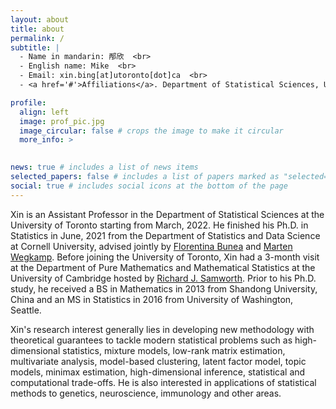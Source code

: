 ```yaml
---
layout: about
title: about
permalink: /
subtitle: | 
  - Name in mandarin: 邴欣  <br>
  - English name: Mike  <br>
  - Email: xin.bing[at]utoronto[dot]ca  <br>
  - <a href='#'>Affiliations</a>. Department of Statistical Sciences, University of Toronto.

profile:
  align: left
  image: prof_pic.jpg
  image_circular: false # crops the image to make it circular
  more_info: >
   

news: true # includes a list of news items
selected_papers: false # includes a list of papers marked as "selected={true}"
social: true # includes social icons at the bottom of the page
---
```

 

Xin is an Assistant Professor in the Department of Statistical Sciences at the University of Toronto starting from March, 2022. He finished his Ph.D. in Statistics in June, 2021 from the Department of Statistics and Data Science at Cornell University, advised jointly by [Florentina Bunea](https://bunea.stat.cornell.edu) and [Marten Wegkamp](https://pi.math.cornell.edu/~marten/). Before joining the University of Toronto, Xin had a 3-month visit at the Department of Pure Mathematics and Mathematical Statistics at the University of Cambridge hosted by [Richard J. Samworth](https://www.statslab.cam.ac.uk/~rjs57/). Prior to his Ph.D. study, he received a BS in Mathematics in 2013 from Shandong University, China and an MS in Statistics in 2016 from University of Washington, Seattle.

Xin's research interest generally lies in developing new methodology with theoretical guarantees to tackle modern statistical problems such as high-dimensional statistics, mixture models, low-rank matrix estimation, multivariate analysis, model-based clustering, latent factor model, topic models, minimax estimation, high-dimensional inference, statistical and computational trade-offs. He is also interested in applications of statistical methods to genetics, neuroscience, immunology and other areas.
